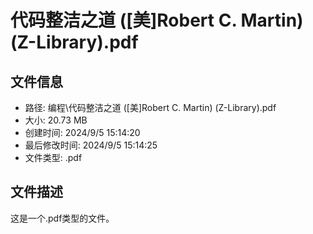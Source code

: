 ﻿# 代码整洁之道 ([美]Robert C. Martin) (Z-Library).pdf

## 文件信息
- 路径: 编程\代码整洁之道 ([美]Robert C. Martin) (Z-Library).pdf
- 大小: 20.73 MB
- 创建时间: 2024/9/5 15:14:20
- 最后修改时间: 2024/9/5 15:14:25
- 文件类型: .pdf

## 文件描述
这是一个.pdf类型的文件。

